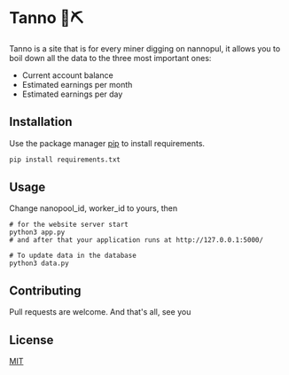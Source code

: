 # Tanno  👷⛏️

Tanno is a site that is for every miner digging on nannopul, it allows you to boil down all the data to the three most important ones: 
- Current account balance
- Estimated earnings per month
- Estimated earnings per day

## Installation


Use the package manager [pip](https://pip.pypa.io/en//) to install requirements.
```bash
pip install requirements.txt
```

## Usage

Change nanopool_id, worker_id to yours, then

```python3 
# for the website server start 
python3 app.py
# and after that your application runs at http://127.0.0.1:5000/

# To update data in the database
python3 data.py
```

## Contributing
Pull requests are welcome. And that's all, see you

## License
[MIT](https://choosealicense.com/licenses/mit/)

